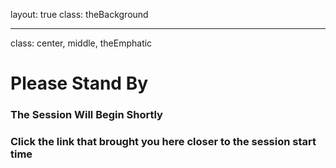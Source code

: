 layout: true
class: theBackground

---

class: center, middle, theEmphatic

# Please Stand By
### The Session Will Begin Shortly
### Click the link that brought you here closer to the session start time

